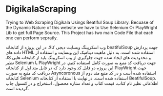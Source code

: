 # DigikalaScraping
Trying to Web Scraping Digikala Usings Beatiful Soup Library.
Becuase of the Dynamic Nature of this website we have to Use Selenium Or PlayWright Lib to get full Page Source.
This Project has two main Code File that each one can perform sepratly.


وب اسکرپینگ وبسایت دیجی کالا.
در این پروژه از کتابخانه beatifulSoup جهت پردازش داده های HTML استفاده شده است.
به دلیل ماهیت دینامیک این وبسایت و استفاده از JS و محدودیت های ایجاد شده جهت جلوگیری از وب اسکرپینگ باید از کتابخانه هایی نظیر Selenium یا PlayWright جهت دریافت کد منبع به صورت کامل استفاده کنیم.
در این پروژه دو فایل کد وجود دارد که در فایل متد اول از کتابخانه PlayWright جهت دریافت کد منبع به صورت Asyncoronous استفاده شده است و در کد منبع متد دوم از کتابخانه Selenium استفاده شده است.
در نهایت با استفاده از کتابخانه BeatifulSoup، اطلاعاتی نظیر نام کتاب، قیمت کتاب و تعداد ستاره محصول، استخراج و در کنسول چاپ گردیده است.
